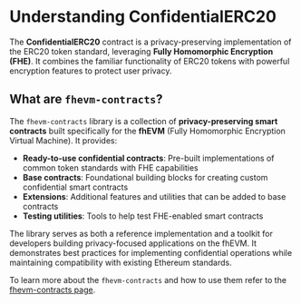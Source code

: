 # Understanding ConfidentialERC20

The **ConfidentialERC20** contract is a privacy-preserving implementation of the ERC20 token standard, leveraging **Fully Homomorphic Encryption (FHE)**. It combines the familiar functionality of ERC20 tokens with powerful encryption features to protect user privacy.

## What are `fhevm-contracts`?

The `fhevm-contracts` library is a collection of **privacy-preserving smart contracts** built specifically for the **fhEVM** (Fully Homomorphic Encryption Virtual Machine). It provides:

- **Ready-to-use confidential contracts**: Pre-built implementations of common token standards with FHE capabilities
- **Base contracts**: Foundational building blocks for creating custom confidential smart contracts
- **Extensions**: Additional features and utilities that can be added to base contracts
- **Testing utilities**: Tools to help test FHE-enabled smart contracts

The library serves as both a reference implementation and a toolkit for developers building privacy-focused applications on the fhEVM. It demonstrates best practices for implementing confidential operations while maintaining compatibility with existing Ethereum standards.

To learn more about the `fhevm-contracts` and how to use them refer to the [fhevm-contracts page](../../smart_contracts/contracts.md).
